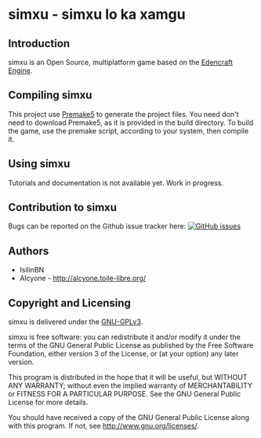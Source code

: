 # simxu - simxu lo ka xamgu


## Introduction
simxu is an Open Source, multiplatform game based on the [Edencraft Engine](http://github.com/Isilin/EdenCraft).


## Compiling simxu
This project use [Premake5](https://premake.github.io/download.html) to generate the project files. You need don't need to download Premake5, as it is provided in the build directory. To build the game, use the premake script, according to your system, then compile it.

## Using simxu
Tutorials and documentation is not available yet. Work in progress.

## Contribution to simxu
Bugs can be reported on the Github issue tracker here: [![GitHub issues](https://img.shields.io/github/issues/Isilin/simxu.svg)](https://github.com/Isilin/simxu/issues)

## Authors
* IsilinBN
* Alcyone - http://alcyone.toile-libre.org/

## Copyright and Licensing
simxu is delivered under the [GNU-GPLv3](https://www.gnu.org/licenses/gpl-3.0.fr.html).

simxu is free software: you can redistribute it and/or modify it under the terms of the GNU General Public License as published by the Free Software Foundation, either version 3 of the License, or (at your option) any later version.
 
This program is distributed in the hope that it will be useful, but WITHOUT ANY WARRANTY; without even the implied warranty of MERCHANTABILITY or FITNESS FOR A PARTICULAR PURPOSE.  See the GNU General Public License for more details.

You should have received a copy of the GNU General Public License along with this program.  If not, see <http://www.gnu.org/licenses/>.